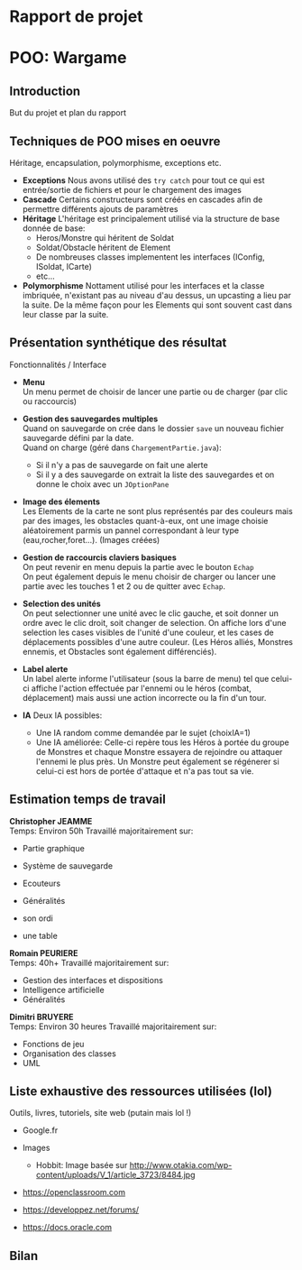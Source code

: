 # **Rapport de projet** 
# POO: Wargame

## Introduction

But du projet et plan du rapport

## Techniques de POO mises en oeuvre

Héritage, encapsulation, polymorphisme, exceptions etc.

+ **Exceptions**
Nous avons utilisé des ```try catch``` pour tout ce qui est entrée/sortie de fichiers et pour le chargement des images
+ **Cascade**
Certains constructeurs sont créés en cascades afin de permettre différents ajouts de paramètres
+ **Héritage**
L'héritage est principalement utilisé via la structure de base donnée de base:
    + Heros/Monstre qui héritent de Soldat
    + Soldat/Obstacle héritent de Element
    + De nombreuses classes implementent les interfaces (IConfig, ISoldat, ICarte)
    + etc...
+ **Polymorphisme**
Nottament utilisé pour les interfaces et la classe imbriquée, n'existant pas au niveau d'au dessus, un upcasting a lieu par la suite. De la même façon pour les Elements qui sont souvent cast dans leur classe par la suite.

## Présentation synthétique des résultat

Fonctionnalités / Interface

+ **Menu**  
Un menu permet de choisir de lancer une partie ou de charger (par clic ou raccourcis)

+ **Gestion des sauvegardes multiples**     
Quand on sauvegarde on crée dans le dossier ```save``` un nouveau fichier sauvegarde défini par la date.    
Quand on charge (géré dans ```ChargementPartie.java```):
    - Si il n'y a pas de sauvegarde on fait une alerte
    - Si il y a des sauvegarde on extrait la liste des sauvegardes et on donne le choix avec un ```JOptionPane```

+ **Image des élements**    
Les Elements de la carte ne sont plus représentés par des couleurs mais par des images, les obstacles quant-à-eux, ont une image choisie aléatoirement parmis un pannel correspondant à leur type (eau,rocher,foret...). (Images créées)


+ **Gestion de raccourcis claviers basiques**   
On peut revenir en menu depuis la partie avec le bouton ```Echap```     
On peut également depuis le menu choisir de charger ou lancer une partie avec les touches 1 et 2 ou de quitter avec ```Echap```.


+ **Selection des unités**  
On peut selectionner une unité avec le clic gauche, et soit donner un ordre avec le clic droit, soit changer de selection.
On affiche lors d'une selection les cases visibles de l'unité d'une couleur, et les cases de déplacements possibles d'une autre couleur.
(Les Héros alliés, Monstres ennemis, et Obstacles sont également différenciés).


+ **Label alerte**  
Un label alerte informe l'utilisateur (sous la barre de menu) tel que celui-ci affiche l'action effectuée par l'ennemi ou le héros (combat, déplacement) mais aussi une action incorrecte ou la fin d'un tour.

+ **IA** 
Deux IA possibles:
    + Une IA random comme demandée par le sujet (choixIA=1)
    + Une IA améliorée: Celle-ci repère tous les Héros à portée du groupe de Monstres et chaque Monstre essayera de rejoindre ou attaquer l'ennemi le plus près. Un Monstre peut également se régénerer si celui-ci est hors de portée d'attaque et n'a pas tout sa vie.
    
## Estimation temps de travail

**Christopher JEAMME**  
Temps: Environ 50h
Travaillé majoritairement sur:
+ Partie graphique
+ Système de sauvegarde
+ Ecouteurs
+ Généralités


+ son ordi
+ une table

**Romain PEURIERE**  
Temps: 40h+
Travaillé majoritairement sur: 
+ Gestion des interfaces et dispositions
+ Intelligence artificielle
+ Généralités

**Dimitri BRUYERE**  
Temps: Environ 30 heures 
Travaillé majoritairement sur:
+ Fonctions de jeu
+ Organisation des classes
+ UML

## Liste exhaustive des ressources utilisées (lol)

Outils, livres, tutoriels, site web
(putain mais lol !)

+ Google.fr

+ Images
    - Hobbit: Image basée sur http://www.otakia.com/wp-content/uploads/V_1/article_3723/8484.jpg
    
+ https://openclassroom.com

+ https://developpez.net/forums/

+ https://docs.oracle.com

## Bilan
